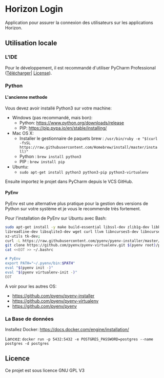 # Horizon Login

Application pour assurer la connexion des utilisateurs sur les
 applications Horizon.
 
## Utilisation locale

### L'IDE
Pour le développement, il est recommandé d'utiliser PyCharm 
Professional ([Télécharger](https://www.jetbrains.com/pycharm/download/#section=linux)|
[License](https://www.jetbrains.com/student/)).

### Python

#### L'ancienne methode

Vous devez avoir installé Python3 sur votre machine:

* Windows (pas recommandé, mais bon): 
    * Python: https://www.python.org/downloads/release
    * PIP: https://pip.pypa.io/en/stable/installing/
* Mac OS X:
    * Installer le gestionnaire de paquets brew : `/usr/bin/ruby -e "$(curl -fsSL https://raw.githubusercontent.com/Homebrew/install/master/install)"`
    * Python : `brew install python3`
    * PIP : `brew install pip`
* Ubuntu:
    * `sudo apt-get install python3 python3-pip python3-virtualenv`

Ensuite importez le projet dans PyCharm depuis le VCS GitHub.

#### PyEnv

PyEnv est une alternative plus pratique pour la gestion des versions de Python sur votre système et je vous le
recommende très fortement.

Pour l'installation de PyEnv sur Ubuntu avec Bash:

```bash
sudo apt-get install -y make build-essential libssl-dev zlib1g-dev libbz2-dev \
libreadline-dev libsqlite3-dev wget curl llvm libncurses5-dev libncursesw5-dev \
xz-utils tk-dev;
curl -L https://raw.githubusercontent.com/pyenv/pyenv-installer/master/bin/pyenv-installer | bash;
git clone https://github.com/pyenv/pyenv-virtualenv.git $(pyenv root)/plugins/pyenv-virtualenv;
cat <<EOT >> ~/.bashrc

# PyEnv
export PATH="~/.pyenv/bin:$PATH"
eval "$(pyenv init -)"
eval "$(pyenv virtualenv-init -)"
EOT
```

A voir pour les autres OS:
- https://github.com/pyenv/pyenv-installer
- https://github.com/pyenv/pyenv-virtualenv
- https://github.com/pyenv/pyenv

### La Base de données

Installez Docker: https://docs.docker.com/engine/installation/

Lancez: `docker run -p 5432:5432 -e POSTGRES_PASSWORD=postgres --name postgres -d postgres`

## Licence

Ce projet est sous licence GNU GPL V3
